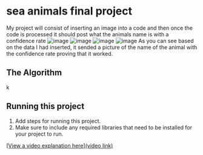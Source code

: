 # sea animals final project 
My project will consist of inserting an image into a code and then once the code is processed it should post what the animals name is with a confidence rate
![image](https://github.com/user-attachments/assets/9a631132-4220-455d-9a0a-ff746ef9e71d)
![image](https://github.com/user-attachments/assets/41af05d6-ce60-46d2-85dd-08be64105474)
![image](https://github.com/user-attachments/assets/21667dd6-33ae-40cc-b1e1-abae4cba7c39)
![image](https://github.com/user-attachments/assets/55119db5-6796-45db-afa2-bde3f566b096)
As you can see based on the data I had inserted, it sended a picture of the name of the animal with the confidence rate proving that it worked. 


## The Algorithm
k
## Running this project

1. Add steps for running this project.
2. Make sure to include any required libraries that need to be installed for your project to run.

[[View a video explanation here](video link)](https://www.youtube.com/watch?v=GvYkV4gp9yg)
